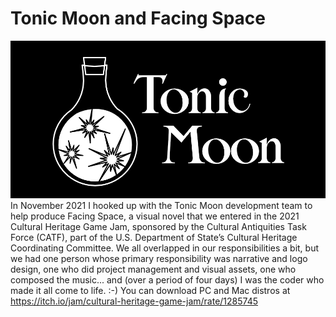 # Tonic Moon and Facing Space
![image](images/tonicmoon_logo_onblack.png)
In November 2021 I hooked up with the Tonic Moon development team to help produce Facing Space, a visual novel that we entered in the 2021 Cultural Heritage Game Jam, sponsored by the Cultural Antiquities Task Force (CATF), part of the U.S. Department of State’s Cultural Heritage Coordinating Committee. 
We all overlapped in our responsibilities a bit, but we had one person whose primary responsibility was narrative and logo design, one who did project management and visual assets, one who composed the music... and (over a period of four days) I was the coder who made it all come to life. :-)
You can download PC and Mac distros at https://itch.io/jam/cultural-heritage-game-jam/rate/1285745
